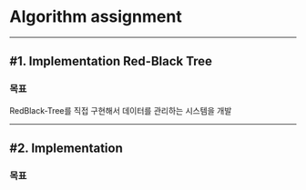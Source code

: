 <h1> Algorithm assignment</h1>
<hr>
<h2> #1. Implementation Red-Black Tree </h2>

<h3> 목표 </h3>

RedBlack-Tree를 직접 구현해서 데이터를 관리하는 시스템을 개발

<hr>
<h2> #2. Implementation </h2>

<h3> 목표 </h3>

